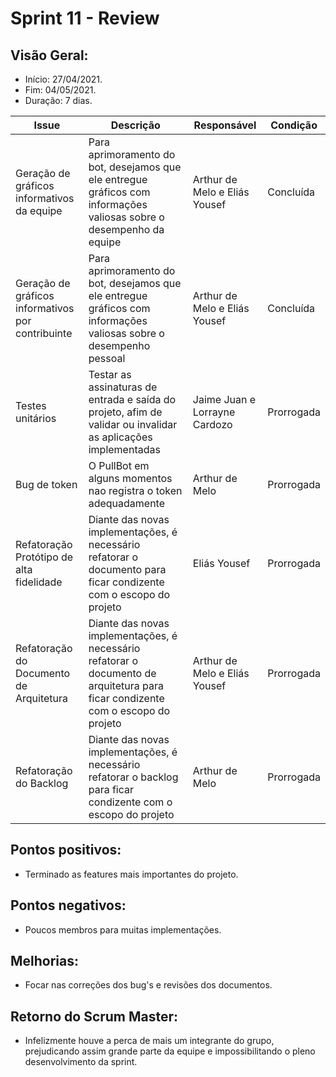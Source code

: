 # Sprint 11 - Review

## Visão Geral:
* Início: 27/04/2021.
* Fim: 04/05/2021.
* Duração: 7 dias.

Issue | Descrição | Responsável | Condição
---|---|---|---
Geração de gráficos informativos da equipe | Para aprimoramento do bot, desejamos que ele entregue gráficos com informações valiosas sobre o desempenho da equipe | Arthur de Melo e Eliás Yousef | Concluída
Geração de gráficos informativos por contribuinte | Para aprimoramento do bot, desejamos que ele entregue gráficos com informações valiosas sobre o desempenho pessoal | Arthur de Melo e Eliás Yousef | Concluída
Testes unitários | Testar as assinaturas de entrada e saída do projeto, afim de validar ou invalidar as aplicações implementadas | Jaime Juan e Lorrayne Cardozo | Prorrogada
Bug de token | O PullBot em alguns momentos nao registra o token adequadamente | Arthur de Melo | Prorrogada
Refatoração Protótipo de alta fidelidade | Diante das novas implementações, é necessário refatorar o documento para ficar condizente com o escopo do projeto | Eliás Yousef | Prorrogada
Refatoração do Documento de Arquitetura | Diante das novas implementações, é necessário refatorar o documento de arquitetura para ficar condizente com o escopo do projeto | Arthur de Melo e Eliás Yousef | Prorrogada
Refatoração do Backlog | Diante das novas implementações, é necessário refatorar o backlog para ficar condizente com o escopo do projeto | Arthur de Melo | Prorrogada

## Pontos positivos:
* Terminado as features mais importantes do projeto.

## Pontos negativos:
* Poucos membros para muitas implementações.

## Melhorias:
* Focar nas correções dos bug's e revisões dos documentos.

## Retorno do Scrum Master:
* Infelizmente houve a perca de mais um integrante do grupo, prejudicando assim grande parte da equipe e impossibilitando o pleno desenvolvimento da sprint.